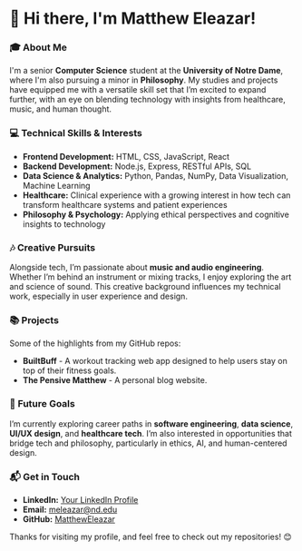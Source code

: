 # 👋 Hi there, I'm Matthew Eleazar!

### 🎓 About Me
I'm a senior **Computer Science** student at the **University of Notre Dame**, where I'm also pursuing a minor in **Philosophy**. My studies and projects have equipped me with a versatile skill set that I’m excited to expand further, with an eye on blending technology with insights from healthcare, music, and human thought.

### 💻 Technical Skills & Interests
- **Frontend Development:** HTML, CSS, JavaScript, React
- **Backend Development:** Node.js, Express, RESTful APIs, SQL
- **Data Science & Analytics:** Python, Pandas, NumPy, Data Visualization, Machine Learning
- **Healthcare:** Clinical experience with a growing interest in how tech can transform healthcare systems and patient experiences
- **Philosophy & Psychology:** Applying ethical perspectives and cognitive insights to technology

### 🎶 Creative Pursuits
Alongside tech, I’m passionate about **music and audio engineering**. Whether I’m behind an instrument or mixing tracks, I enjoy exploring the art and science of sound. This creative background influences my technical work, especially in user experience and design.

### 📚 Projects
Some of the highlights from my GitHub repos:
- **BuiltBuff** - A workout tracking web app designed to help users stay on top of their fitness goals.
- **The Pensive Matthew** - A personal blog website.

### 🚀 Future Goals
I’m currently exploring career paths in **software engineering**, **data science**, **UI/UX design**, and **healthcare tech**. I’m also interested in opportunities that bridge tech and philosophy, particularly in ethics, AI, and human-centered design.

### 📬 Get in Touch
- **LinkedIn:** [Your LinkedIn Profile](#)
- **Email:** meleazar@nd.edu
- **GitHub:** [MatthewEleazar](https://github.com/MatthewEleazar)

Thanks for visiting my profile, and feel free to check out my repositories! 😊

